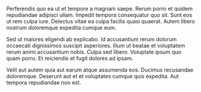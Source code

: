 Perferendis quo ea ut et tempore a magnam saepe. Rerum porro et quidem repudiandae adipisci ullam. Impedit tempora consequatur quo sit. Sunt eos ut rem culpa iure. Delectus vitae ea culpa facilis quasi quaerat. Autem libero nostrum doloremque expedita cumque eum.
 Sed ut maiores eligendi ab explicabo. Id accusantium rerum dolorum occaecati dignissimos suscipit asperiores. Illum ut beatae et voluptatem rerum animi accusantium nobis. Culpa sed libero. Voluptate ipsum quo quam porro. Et reiciendis et fugit dolores ad ipsam.
 Velit aut autem quia aut earum atque assumenda eos. Ducimus recusandae doloremque. Deserunt aut et et voluptates cumque quis expedita. Aut tempora repudiandae non est.